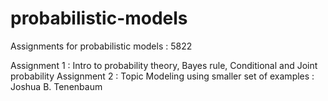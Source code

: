 # probabilistic-models
Assignments for probabilistic models : 5822 

Assignment 1 : Intro to probability theory, Bayes rule, Conditional and Joint probability
Assignment 2 : Topic Modeling using smaller set of examples : Joshua B. Tenenbaum
